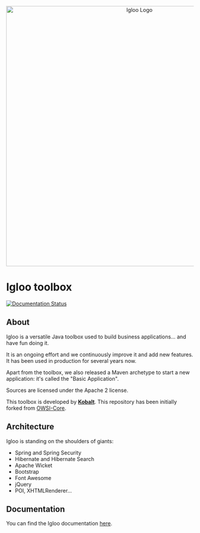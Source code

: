 <p align="center">
  <img src="https://www.kobalt.fr/static/application/images/igloo.png" title="Igloo Logo" width="700px" />
</p>

Igloo toolbox
===================

[![Documentation Status](https://readthedocs.org/projects/igloo-doc/badge/?version=latest)](http://igloo-doc.readthedocs.io/en/latest/?badge=latest)

About
-----

Igloo is a versatile Java toolbox used to build business applications... and have fun doing it.

It is an ongoing effort and we continuously improve it and add new features. It has been used in production for several years now.

Apart from the toolbox, we also released a Maven archetype to start a new application: it's called the "Basic Application".

Sources are licensed under the Apache 2 license.

This toolbox is developed by [**Kobalt**](https://www.kobalt.fr/). This repository has been initially forked from [OWSI-Core](https://github.com/openwide-java/owsi-core-parent).

Architecture
------------

Igloo is standing on the shoulders of giants:
- Spring and Spring Security
- Hibernate and Hibernate Search
- Apache Wicket
- Bootstrap
- Font Awesome
- jQuery
- POI, XHTMLRenderer...

Documentation
-------------

You can find the Igloo documentation [here](http://igloo-doc.readthedocs.io/en/latest/index.html).

